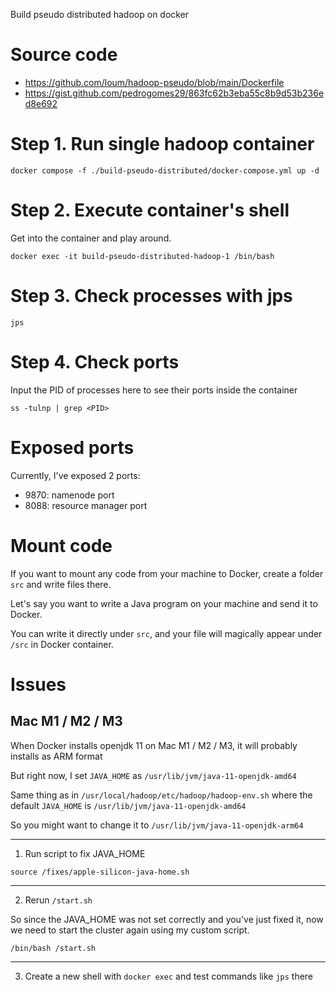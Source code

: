 Build pseudo distributed hadoop on docker

# Source code

- https://github.com/loum/hadoop-pseudo/blob/main/Dockerfile
- https://gist.github.com/pedrogomes29/863fc62b3eba55c8b9d53b236ed8e692

# Step 1. Run single hadoop container

```
docker compose -f ./build-pseudo-distributed/docker-compose.yml up -d
```

# Step 2. Execute container's shell

Get into the container and play around.

```
docker exec -it build-pseudo-distributed-hadoop-1 /bin/bash
```

# Step 3. Check processes with jps

```
jps
```

# Step 4. Check ports

Input the PID of processes here to see their ports inside the container

```
ss -tulnp | grep <PID>
```

# Exposed ports

Currently, I've exposed 2 ports:

- 9870: namenode port
- 8088: resource manager port

# Mount code

If you want to mount any code from your machine to Docker, create a folder `src` and write files there.

Let's say you want to write a Java program on your machine and send it to Docker.

You can write it directly under `src`, and your file will magically appear under `/src` in Docker container.

# Issues

## Mac M1 / M2 / M3

When Docker installs openjdk 11 on Mac M1 / M2 / M3, it will probably installs as ARM format

But right now, I set `JAVA_HOME` as `/usr/lib/jvm/java-11-openjdk-amd64`

Same thing as in `/usr/local/hadoop/etc/hadoop/hadoop-env.sh` where the default `JAVA_HOME` is `/usr/lib/jvm/java-11-openjdk-amd64`

So you might want to change it to `/usr/lib/jvm/java-11-openjdk-arm64`

---

1. Run script to fix JAVA_HOME

```
source /fixes/apple-silicon-java-home.sh
```

---

2. Rerun `/start.sh`

So since the JAVA_HOME was not set correctly and you've just fixed it, now we need to start the cluster again using my custom script.

```
/bin/bash /start.sh
```

---

3. Create a new shell with `docker exec` and test commands like `jps` there
